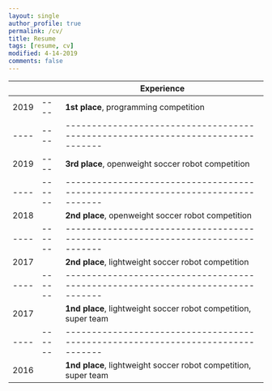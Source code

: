 ```yaml
---
layout: single
author_profile: true
permalink: /cv/
title: Resume
tags: [resume, cv]
modified: 4-14-2019
comments: false
---
```



|    |    | **Experience**                                                             |
|----|----|-------------------------------------------------------------------------------|
|2019|----| **1st place**, programming competition |
|----|----|-------------------------------------------------------------------------------|
|2019|----| **3rd place**, openweight soccer robot competition  |
|----|------|-------------------------------------------------------------------------------|
|2018|      | **2nd place**, openweight soccer robot competition  |
|----|------|-------------------------------------------------------------------------------|
|2017|      | **2nd place**, lightweight soccer robot competition |
|----|------|-------------------------------------------------------------------------------|
|2017|      | **1nd place**, lightweight soccer robot competition, super team |
|----|------|-------------------------------------------------------------------------------|
|2016|      | **1nd place**, lightweight soccer robot competition, super team |


